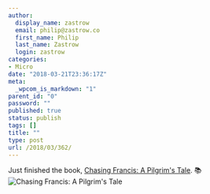```yaml
---
author:
  display_name: zastrow
  email: philip@zastrow.co
  first_name: Philip
  last_name: Zastrow
  login: zastrow
categories:
- Micro
date: "2018-03-21T23:36:17Z"
meta:
  _wpcom_is_markdown: "1"
parent_id: "0"
password: ""
published: true
status: publish
tags: []
title: ""
type: post
url: /2018/03/362/
---
```

<p>Just finished the book, <a href="https://www.goodreads.com/review/show/2073684488?utm_medium=api&amp;utm_source=rss">Chasing Francis: A Pilgrim's Tale</a>. 📚 <img src="{{ site.baseurl }}/assets/2018/03/20088505.jpg" alt="Chasing Francis: A Pilgrim's Tale" /></p>

